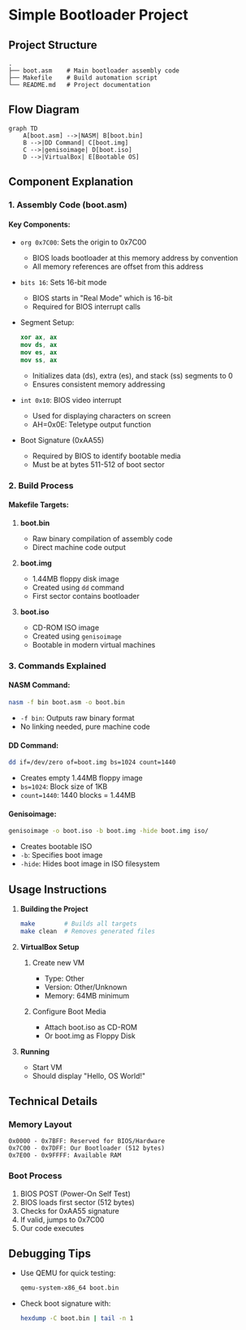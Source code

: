 # Simple Bootloader Project

## Project Structure
```
.
├── boot.asm    # Main bootloader assembly code
├── Makefile    # Build automation script
└── README.md   # Project documentation
```

## Flow Diagram
```mermaid
graph TD
    A[boot.asm] -->|NASM| B[boot.bin]
    B -->|DD Command| C[boot.img]
    C -->|genisoimage| D[boot.iso]
    D -->|VirtualBox| E[Bootable OS]
```

## Component Explanation

### 1. Assembly Code (boot.asm)

#### Key Components:
- `org 0x7C00`: Sets the origin to 0x7C00
  - BIOS loads bootloader at this memory address by convention
  - All memory references are offset from this address

- `bits 16`: Sets 16-bit mode
  - BIOS starts in "Real Mode" which is 16-bit
  - Required for BIOS interrupt calls

- Segment Setup:
  ```nasm
  xor ax, ax
  mov ds, ax
  mov es, ax
  mov ss, ax
  ```
  - Initializes data (ds), extra (es), and stack (ss) segments to 0
  - Ensures consistent memory addressing

- `int 0x10`: BIOS video interrupt
  - Used for displaying characters on screen
  - AH=0x0E: Teletype output function

- Boot Signature (0xAA55)
  - Required by BIOS to identify bootable media
  - Must be at bytes 511-512 of boot sector

### 2. Build Process

#### Makefile Targets:
1. **boot.bin**
   - Raw binary compilation of assembly code
   - Direct machine code output

2. **boot.img**
   - 1.44MB floppy disk image
   - Created using `dd` command
   - First sector contains bootloader

3. **boot.iso**
   - CD-ROM ISO image
   - Created using `genisoimage`
   - Bootable in modern virtual machines

### 3. Commands Explained

#### NASM Command:
```bash
nasm -f bin boot.asm -o boot.bin
```
- `-f bin`: Outputs raw binary format
- No linking needed, pure machine code

#### DD Command:
```bash
dd if=/dev/zero of=boot.img bs=1024 count=1440
```
- Creates empty 1.44MB floppy image
- `bs=1024`: Block size of 1KB
- `count=1440`: 1440 blocks = 1.44MB

#### Genisoimage:
```bash
genisoimage -o boot.iso -b boot.img -hide boot.img iso/
```
- Creates bootable ISO
- `-b`: Specifies boot image
- `-hide`: Hides boot image in ISO filesystem

## Usage Instructions

1. **Building the Project**
   ```bash
   make        # Builds all targets
   make clean  # Removes generated files
   ```

2. **VirtualBox Setup**
   1. Create new VM
      - Type: Other
      - Version: Other/Unknown
      - Memory: 64MB minimum
   
   2. Configure Boot Media
      - Attach boot.iso as CD-ROM
      - Or boot.img as Floppy Disk

3. **Running**
   - Start VM
   - Should display "Hello, OS World!"

## Technical Details

### Memory Layout
```
0x0000 - 0x7BFF: Reserved for BIOS/Hardware
0x7C00 - 0x7DFF: Our Bootloader (512 bytes)
0x7E00 - 0x9FFFF: Available RAM
```

### Boot Process
1. BIOS POST (Power-On Self Test)
2. BIOS loads first sector (512 bytes)
3. Checks for 0xAA55 signature
4. If valid, jumps to 0x7C00
5. Our code executes

## Debugging Tips
- Use QEMU for quick testing:
  ```bash
  qemu-system-x86_64 boot.bin
  ```
- Check boot signature with:
  ```bash
  hexdump -C boot.bin | tail -n 1
  ```